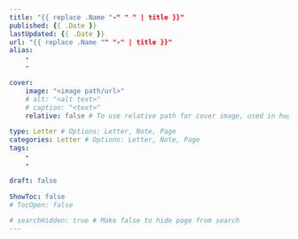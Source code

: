```yaml
---
title: "{{ replace .Name "-" " " | title }}"
published: {{ .Date }}
lastUpdated: {{ .Date }}
url: "{{ replace .Name "" "-" | title }}"
alias:
    - 
    - 

cover:
    image: "<image path/url>"
    # alt: "<alt text>"
    # caption: "<text>"
    relative: false # To use relative path for cover image, used in hugo Page-bundles 

type: Letter # Options: Letter, Note, Page
categories: Letter # Options: Letter, Note, Page
tags:
    - 
    - 

draft: false

ShowToc: false
# TocOpen: false

# searchHidden: true # Make false to hide page from search
---
```


